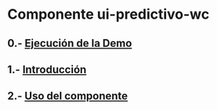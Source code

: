 # Componente ui-predictivo-wc

## 0.- [Ejecución de la Demo](./doc/demo.md)

## 1.- [Introducción](./doc/intro.md)

## 2.- [Uso del componente](./doc/uso.md)



